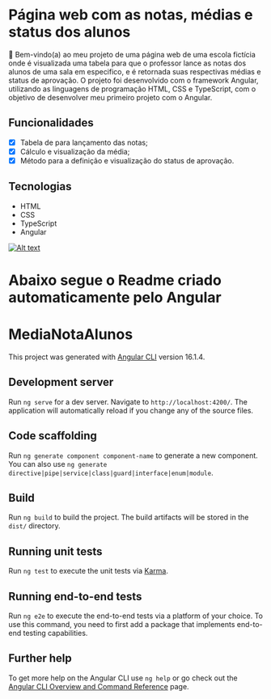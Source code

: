 # Página web com as notas, médias e status dos alunos

🎉 Bem-vindo(a) ao meu projeto de uma página web de uma escola fictícia onde é visualizada uma tabela para que o professor lance as notas dos alunos de uma sala em especifico, e é retornada suas respectivas médias e status de aprovação. O projeto foi desenvolvido com o framework Angular, utilizando as linguagens de programação HTML, CSS e TypeScript, com o objetivo de desenvolver meu primeiro projeto com o Angular. 


## Funcionalidades
- [x] Tabela de para lançamento das notas;
- [x] Cálculo e visualização da média;
- [x] Método para a definição e visualização do status de aprovação.

## Tecnologias
- HTML
- CSS
- TypeScript
- Angular

[![Alt text](https://img.youtube.com/vi/V270loGVewU/0.jpg)](https://www.youtube.com/watch?v=V270loGVewU)





# Abaixo segue o Readme criado automaticamente pelo Angular

# MediaNotaAlunos

This project was generated with [Angular CLI](https://github.com/angular/angular-cli) version 16.1.4.

## Development server

Run `ng serve` for a dev server. Navigate to `http://localhost:4200/`. The application will automatically reload if you change any of the source files.

## Code scaffolding

Run `ng generate component component-name` to generate a new component. You can also use `ng generate directive|pipe|service|class|guard|interface|enum|module`.

## Build

Run `ng build` to build the project. The build artifacts will be stored in the `dist/` directory.

## Running unit tests

Run `ng test` to execute the unit tests via [Karma](https://karma-runner.github.io).

## Running end-to-end tests

Run `ng e2e` to execute the end-to-end tests via a platform of your choice. To use this command, you need to first add a package that implements end-to-end testing capabilities.

## Further help

To get more help on the Angular CLI use `ng help` or go check out the [Angular CLI Overview and Command Reference](https://angular.io/cli) page.
